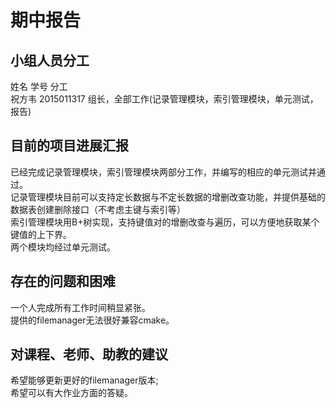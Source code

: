 # 期中报告

## 小组人员分工
姓名    学号        分工    
祝方韦  2015011317  组长，全部工作(记录管理模块，索引管理模块，单元测试，报告)

## 目前的项目进展汇报
已经完成记录管理模块，索引管理模块两部分工作，并编写的相应的单元测试并通过。    
记录管理模块目前可以支持定长数据与不定长数据的增删改查功能，并提供基础的数据表创建删除接口（不考虑主键与索引等）    
索引管理模块用B+树实现，支持键值对的增删改查与遍历，可以方便地获取某个键值的上下界。    
两个模块均经过单元测试。    

## 存在的问题和困难
一个人完成所有工作时间稍显紧张。     
提供的filemanager无法很好兼容cmake。    

## 对课程、老师、助教的建议
希望能够更新更好的filemanager版本;     
希望可以有大作业方面的答疑。
